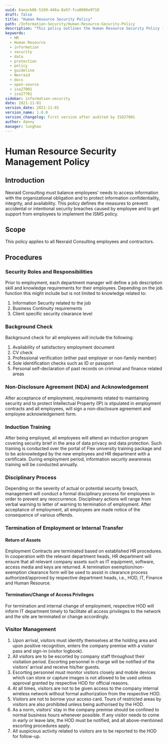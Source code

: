 ```yaml
---
uuid: 6aeacb86-5169-446a-8a5f-fca8606e9718
draft: false
title: "Human Resource Security Policy"
path: /Information-Security/Human-Resource-Security-Policy
description: "This policy outlines the Human Resource Security Policy for Nexraid's information system."
keywords: 
  - HR
  - Human Resource
  - information
  - security
  - data
  - protection
  - policy
  - guideline
  - Nexraid
  - docs
  - open-source
  - iso27001
  - iso27701
sidebar: information-security
date: 2021-11-01
version_date: 2021-11-01
version_name: 1.0.0
version_changelog: First version after audited by ISO27001
author: danny
manager: lunghao
---
```


# Human Resource Security Management Policy
## Introduction
Nexraid Consulting must balance employees' needs to access information with the organizational obligation and to protect information confidentiality, integrity, and availability. This policy defines the measures to prevent accidental or intentional security breaches caused by employee and to get support from employees to implement the ISMS policy.

## Scope
This policy applies to all Nexraid Consulting employees and contractors.

## Procedures

### Security Roles and Responsibilities
Prior to employment, each department manager will define a job description skill and knowledge requirements for their employees. Depending on the job function this might include but is not limited to knowledge related to:
1. Information Security related to the job
2. Business Continuity requirements
3. Client specific security clearance level

### Background Check
Background check for all employees will include the following:
1. Availability of satisfactory employment document
2. CV check
3. Professional verification (either past employer or non-family member)
4. Sole identification checks such as ID or passport
5. Personal self-declaration of past records on criminal and finance related areas

### Non-Disclosure Agreement (NDA) and Acknowledgement
After acceptance of employment, requirements related to maintaining security and to protect Intellectual Property (IP) is stipulated in employment contracts and all employees, will sign a non-disclosure agreement and employee acknowledgement form.

### Induction Training 
After being employed, all employees will attend an induction program covering security brief in the area of data privacy and data protection. Such training is conducted over the portal of Flex university training package and to be acknowledged by the new employees and HR department with a certificate. During employment period, information security awareness training will be conducted annually.

### Disciplinary Process
Depending on the severity of actual or potential security breach, management will conduct a formal disciplinary process for employees in order to prevent any reoccurrence. Disciplinary actions will range from verbal warning to letter of warning to termination of employment. After acceptance of employment, all employees are made notice of the consequence of various offends.


### Termination of Employment or Internal Transfer
#### Return of Assets
Employment Contracts are terminated based on established HR procedures. In cooperation with the relevant department heads, HR department will ensure that all relevant company assets such as IT equipment, software, access media and keys are returned. A termination exemption/non-exemption clearance form will be used to assist in clearance process authorized/approved by respective department heads, i.e., HOD, IT, Finance and Human Resource.
#### Termination/Change of Access Privileges
For termination and internal change of employment, respective HOD will inform IT department timely to facilitate all access privileges to the network and the site are terminated or change accordingly.

### Visitor Management
1. Upon arrival, visitors must identify themselves at the holding area and upon positive recognition, enters the company premise with a visitor pass and sign-in (visitor logbook).
2. All visitors are to be escorted by company staff throughout their visitation period. Escorting personnel in charge will be notified of the visitors’ arrival and receive his/her guests. 
3. Escorting personnel must monitor visitors closely and mobile devices which can store or capture images is not allowed to be used unless approval granted by respective HOD for official reasons.
4. At all times, visitors are not to be given access to the company internal wireless network without formal authorization from the respective HOD.
5. Visitors are not to borrow your access card. Tours of restricted areas by visitors are also prohibited unless being authorised by the HOD.
6. As a norm, visitors’ stay in the company premise should be confined to normal business hours whenever possible. If any visitor needs to come in early or leave late, the HOD must be notified, and all above-mentioned escorting procedures apply.
7. All suspicious activity related to visitors are to be reported to the HOD for follow-up.